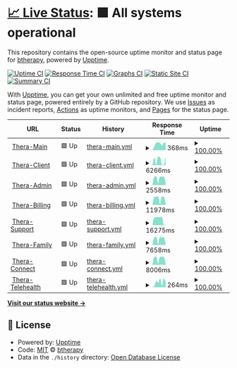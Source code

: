# [📈 Live Status](https://btherapy.github.io/upptime): <!--live status--> **🟩 All systems operational**

This repository contains the open-source uptime monitor and status page for [btherapy](https://btherapy.github.io/upptime), powered by [Upptime](https://github.com/upptime/upptime).

[![Uptime CI](https://github.com/btherapy/upptime/workflows/Uptime%20CI/badge.svg)](https://github.com/btherapy/upptime/actions?query=workflow%3A%22Uptime+CI%22)
[![Response Time CI](https://github.com/btherapy/upptime/workflows/Response%20Time%20CI/badge.svg)](https://github.com/btherapy/upptime/actions?query=workflow%3A%22Response+Time+CI%22)
[![Graphs CI](https://github.com/btherapy/upptime/workflows/Graphs%20CI/badge.svg)](https://github.com/btherapy/upptime/actions?query=workflow%3A%22Graphs+CI%22)
[![Static Site CI](https://github.com/btherapy/upptime/workflows/Static%20Site%20CI/badge.svg)](https://github.com/btherapy/upptime/actions?query=workflow%3A%22Static+Site+CI%22)
[![Summary CI](https://github.com/btherapy/upptime/workflows/Summary%20CI/badge.svg)](https://github.com/btherapy/upptime/actions?query=workflow%3A%22Summary+CI%22)

With [Upptime](https://upptime.js.org), you can get your own unlimited and free uptime monitor and status page, powered entirely by a GitHub repository. We use [Issues](https://github.com/btherapy/upptime/issues) as incident reports, [Actions](https://github.com/btherapy/upptime/actions) as uptime monitors, and [Pages](https://btherapy.github.io/upptime) for the status page.

<!--start: status pages-->
<!-- This summary is generated by Upptime (https://github.com/upptime/upptime) -->
<!-- Do not edit this manually, your changes will be overwritten -->
<!-- prettier-ignore -->
| URL | Status | History | Response Time | Uptime |
| --- | ------ | ------- | ------------- | ------ |
| <img alt="" src="https://icons.duckduckgo.com/ip3/onboarding.therapiasoftware.com.ico" height="13"> [Thera-Main](https://onboarding.therapiasoftware.com/sign_up) | 🟩 Up | [thera-main.yml](https://github.com/TapiTechSolutions/upptime/commits/HEAD/history/thera-main.yml) | <details><summary><img alt="Response time graph" src="./graphs/thera-main/response-time-week.png" height="20"> 368ms</summary><br><a href="https://tapitechsolutions.github.io/upptime/history/thera-main"><img alt="Response time 1058" src="https://img.shields.io/endpoint?url=https%3A%2F%2Fraw.githubusercontent.com%2FTapiTechSolutions%2Fupptime%2FHEAD%2Fapi%2Fthera-main%2Fresponse-time.json"></a><br><a href="https://tapitechsolutions.github.io/upptime/history/thera-main"><img alt="24-hour response time 456" src="https://img.shields.io/endpoint?url=https%3A%2F%2Fraw.githubusercontent.com%2FTapiTechSolutions%2Fupptime%2FHEAD%2Fapi%2Fthera-main%2Fresponse-time-day.json"></a><br><a href="https://tapitechsolutions.github.io/upptime/history/thera-main"><img alt="7-day response time 368" src="https://img.shields.io/endpoint?url=https%3A%2F%2Fraw.githubusercontent.com%2FTapiTechSolutions%2Fupptime%2FHEAD%2Fapi%2Fthera-main%2Fresponse-time-week.json"></a><br><a href="https://tapitechsolutions.github.io/upptime/history/thera-main"><img alt="30-day response time 380" src="https://img.shields.io/endpoint?url=https%3A%2F%2Fraw.githubusercontent.com%2FTapiTechSolutions%2Fupptime%2FHEAD%2Fapi%2Fthera-main%2Fresponse-time-month.json"></a><br><a href="https://tapitechsolutions.github.io/upptime/history/thera-main"><img alt="1-year response time 1058" src="https://img.shields.io/endpoint?url=https%3A%2F%2Fraw.githubusercontent.com%2FTapiTechSolutions%2Fupptime%2FHEAD%2Fapi%2Fthera-main%2Fresponse-time-year.json"></a></details> | <details><summary><a href="https://tapitechsolutions.github.io/upptime/history/thera-main">100.00%</a></summary><a href="https://tapitechsolutions.github.io/upptime/history/thera-main"><img alt="All-time uptime 99.66%" src="https://img.shields.io/endpoint?url=https%3A%2F%2Fraw.githubusercontent.com%2FTapiTechSolutions%2Fupptime%2FHEAD%2Fapi%2Fthera-main%2Fuptime.json"></a><br><a href="https://tapitechsolutions.github.io/upptime/history/thera-main"><img alt="24-hour uptime 100.00%" src="https://img.shields.io/endpoint?url=https%3A%2F%2Fraw.githubusercontent.com%2FTapiTechSolutions%2Fupptime%2FHEAD%2Fapi%2Fthera-main%2Fuptime-day.json"></a><br><a href="https://tapitechsolutions.github.io/upptime/history/thera-main"><img alt="7-day uptime 100.00%" src="https://img.shields.io/endpoint?url=https%3A%2F%2Fraw.githubusercontent.com%2FTapiTechSolutions%2Fupptime%2FHEAD%2Fapi%2Fthera-main%2Fuptime-week.json"></a><br><a href="https://tapitechsolutions.github.io/upptime/history/thera-main"><img alt="30-day uptime 100.00%" src="https://img.shields.io/endpoint?url=https%3A%2F%2Fraw.githubusercontent.com%2FTapiTechSolutions%2Fupptime%2FHEAD%2Fapi%2Fthera-main%2Fuptime-month.json"></a><br><a href="https://tapitechsolutions.github.io/upptime/history/thera-main"><img alt="1-year uptime 99.66%" src="https://img.shields.io/endpoint?url=https%3A%2F%2Fraw.githubusercontent.com%2FTapiTechSolutions%2Fupptime%2FHEAD%2Fapi%2Fthera-main%2Fuptime-year.json"></a></details>
| <img alt="" src="https://icons.duckduckgo.com/ip3/ops.therapiaclient.com.ico" height="13"> [Thera-Client](https://ops.therapiaclient.com/client/sign_in) | 🟩 Up | [thera-client.yml](https://github.com/TapiTechSolutions/upptime/commits/HEAD/history/thera-client.yml) | <details><summary><img alt="Response time graph" src="./graphs/thera-client/response-time-week.png" height="20"> 6266ms</summary><br><a href="https://tapitechsolutions.github.io/upptime/history/thera-client"><img alt="Response time 5473" src="https://img.shields.io/endpoint?url=https%3A%2F%2Fraw.githubusercontent.com%2FTapiTechSolutions%2Fupptime%2FHEAD%2Fapi%2Fthera-client%2Fresponse-time.json"></a><br><a href="https://tapitechsolutions.github.io/upptime/history/thera-client"><img alt="24-hour response time 10467" src="https://img.shields.io/endpoint?url=https%3A%2F%2Fraw.githubusercontent.com%2FTapiTechSolutions%2Fupptime%2FHEAD%2Fapi%2Fthera-client%2Fresponse-time-day.json"></a><br><a href="https://tapitechsolutions.github.io/upptime/history/thera-client"><img alt="7-day response time 6266" src="https://img.shields.io/endpoint?url=https%3A%2F%2Fraw.githubusercontent.com%2FTapiTechSolutions%2Fupptime%2FHEAD%2Fapi%2Fthera-client%2Fresponse-time-week.json"></a><br><a href="https://tapitechsolutions.github.io/upptime/history/thera-client"><img alt="30-day response time 4031" src="https://img.shields.io/endpoint?url=https%3A%2F%2Fraw.githubusercontent.com%2FTapiTechSolutions%2Fupptime%2FHEAD%2Fapi%2Fthera-client%2Fresponse-time-month.json"></a><br><a href="https://tapitechsolutions.github.io/upptime/history/thera-client"><img alt="1-year response time 5473" src="https://img.shields.io/endpoint?url=https%3A%2F%2Fraw.githubusercontent.com%2FTapiTechSolutions%2Fupptime%2FHEAD%2Fapi%2Fthera-client%2Fresponse-time-year.json"></a></details> | <details><summary><a href="https://tapitechsolutions.github.io/upptime/history/thera-client">100.00%</a></summary><a href="https://tapitechsolutions.github.io/upptime/history/thera-client"><img alt="All-time uptime 99.54%" src="https://img.shields.io/endpoint?url=https%3A%2F%2Fraw.githubusercontent.com%2FTapiTechSolutions%2Fupptime%2FHEAD%2Fapi%2Fthera-client%2Fuptime.json"></a><br><a href="https://tapitechsolutions.github.io/upptime/history/thera-client"><img alt="24-hour uptime 100.00%" src="https://img.shields.io/endpoint?url=https%3A%2F%2Fraw.githubusercontent.com%2FTapiTechSolutions%2Fupptime%2FHEAD%2Fapi%2Fthera-client%2Fuptime-day.json"></a><br><a href="https://tapitechsolutions.github.io/upptime/history/thera-client"><img alt="7-day uptime 100.00%" src="https://img.shields.io/endpoint?url=https%3A%2F%2Fraw.githubusercontent.com%2FTapiTechSolutions%2Fupptime%2FHEAD%2Fapi%2Fthera-client%2Fuptime-week.json"></a><br><a href="https://tapitechsolutions.github.io/upptime/history/thera-client"><img alt="30-day uptime 100.00%" src="https://img.shields.io/endpoint?url=https%3A%2F%2Fraw.githubusercontent.com%2FTapiTechSolutions%2Fupptime%2FHEAD%2Fapi%2Fthera-client%2Fuptime-month.json"></a><br><a href="https://tapitechsolutions.github.io/upptime/history/thera-client"><img alt="1-year uptime 99.54%" src="https://img.shields.io/endpoint?url=https%3A%2F%2Fraw.githubusercontent.com%2FTapiTechSolutions%2Fupptime%2FHEAD%2Fapi%2Fthera-client%2Fuptime-year.json"></a></details>
| <img alt="" src="https://icons.duckduckgo.com/ip3/therasoftware.net.ico" height="13"> [Thera-Admin](https://therasoftware.net/admins/sign_in) | 🟩 Up | [thera-admin.yml](https://github.com/TapiTechSolutions/upptime/commits/HEAD/history/thera-admin.yml) | <details><summary><img alt="Response time graph" src="./graphs/thera-admin/response-time-week.png" height="20"> 2558ms</summary><br><a href="https://tapitechsolutions.github.io/upptime/history/thera-admin"><img alt="Response time 4163" src="https://img.shields.io/endpoint?url=https%3A%2F%2Fraw.githubusercontent.com%2FTapiTechSolutions%2Fupptime%2FHEAD%2Fapi%2Fthera-admin%2Fresponse-time.json"></a><br><a href="https://tapitechsolutions.github.io/upptime/history/thera-admin"><img alt="24-hour response time 642" src="https://img.shields.io/endpoint?url=https%3A%2F%2Fraw.githubusercontent.com%2FTapiTechSolutions%2Fupptime%2FHEAD%2Fapi%2Fthera-admin%2Fresponse-time-day.json"></a><br><a href="https://tapitechsolutions.github.io/upptime/history/thera-admin"><img alt="7-day response time 2558" src="https://img.shields.io/endpoint?url=https%3A%2F%2Fraw.githubusercontent.com%2FTapiTechSolutions%2Fupptime%2FHEAD%2Fapi%2Fthera-admin%2Fresponse-time-week.json"></a><br><a href="https://tapitechsolutions.github.io/upptime/history/thera-admin"><img alt="30-day response time 2075" src="https://img.shields.io/endpoint?url=https%3A%2F%2Fraw.githubusercontent.com%2FTapiTechSolutions%2Fupptime%2FHEAD%2Fapi%2Fthera-admin%2Fresponse-time-month.json"></a><br><a href="https://tapitechsolutions.github.io/upptime/history/thera-admin"><img alt="1-year response time 4163" src="https://img.shields.io/endpoint?url=https%3A%2F%2Fraw.githubusercontent.com%2FTapiTechSolutions%2Fupptime%2FHEAD%2Fapi%2Fthera-admin%2Fresponse-time-year.json"></a></details> | <details><summary><a href="https://tapitechsolutions.github.io/upptime/history/thera-admin">100.00%</a></summary><a href="https://tapitechsolutions.github.io/upptime/history/thera-admin"><img alt="All-time uptime 99.62%" src="https://img.shields.io/endpoint?url=https%3A%2F%2Fraw.githubusercontent.com%2FTapiTechSolutions%2Fupptime%2FHEAD%2Fapi%2Fthera-admin%2Fuptime.json"></a><br><a href="https://tapitechsolutions.github.io/upptime/history/thera-admin"><img alt="24-hour uptime 100.00%" src="https://img.shields.io/endpoint?url=https%3A%2F%2Fraw.githubusercontent.com%2FTapiTechSolutions%2Fupptime%2FHEAD%2Fapi%2Fthera-admin%2Fuptime-day.json"></a><br><a href="https://tapitechsolutions.github.io/upptime/history/thera-admin"><img alt="7-day uptime 100.00%" src="https://img.shields.io/endpoint?url=https%3A%2F%2Fraw.githubusercontent.com%2FTapiTechSolutions%2Fupptime%2FHEAD%2Fapi%2Fthera-admin%2Fuptime-week.json"></a><br><a href="https://tapitechsolutions.github.io/upptime/history/thera-admin"><img alt="30-day uptime 99.96%" src="https://img.shields.io/endpoint?url=https%3A%2F%2Fraw.githubusercontent.com%2FTapiTechSolutions%2Fupptime%2FHEAD%2Fapi%2Fthera-admin%2Fuptime-month.json"></a><br><a href="https://tapitechsolutions.github.io/upptime/history/thera-admin"><img alt="1-year uptime 99.62%" src="https://img.shields.io/endpoint?url=https%3A%2F%2Fraw.githubusercontent.com%2FTapiTechSolutions%2Fupptime%2FHEAD%2Fapi%2Fthera-admin%2Fuptime-year.json"></a></details>
| <img alt="" src="https://icons.duckduckgo.com/ip3/ops.therapiabilling.com.ico" height="13"> [Thera-Billing](https://ops.therapiabilling.com/users/sign_in) | 🟩 Up | [thera-billing.yml](https://github.com/TapiTechSolutions/upptime/commits/HEAD/history/thera-billing.yml) | <details><summary><img alt="Response time graph" src="./graphs/thera-billing/response-time-week.png" height="20"> 11978ms</summary><br><a href="https://tapitechsolutions.github.io/upptime/history/thera-billing"><img alt="Response time 8762" src="https://img.shields.io/endpoint?url=https%3A%2F%2Fraw.githubusercontent.com%2FTapiTechSolutions%2Fupptime%2FHEAD%2Fapi%2Fthera-billing%2Fresponse-time.json"></a><br><a href="https://tapitechsolutions.github.io/upptime/history/thera-billing"><img alt="24-hour response time 1213" src="https://img.shields.io/endpoint?url=https%3A%2F%2Fraw.githubusercontent.com%2FTapiTechSolutions%2Fupptime%2FHEAD%2Fapi%2Fthera-billing%2Fresponse-time-day.json"></a><br><a href="https://tapitechsolutions.github.io/upptime/history/thera-billing"><img alt="7-day response time 11978" src="https://img.shields.io/endpoint?url=https%3A%2F%2Fraw.githubusercontent.com%2FTapiTechSolutions%2Fupptime%2FHEAD%2Fapi%2Fthera-billing%2Fresponse-time-week.json"></a><br><a href="https://tapitechsolutions.github.io/upptime/history/thera-billing"><img alt="30-day response time 6761" src="https://img.shields.io/endpoint?url=https%3A%2F%2Fraw.githubusercontent.com%2FTapiTechSolutions%2Fupptime%2FHEAD%2Fapi%2Fthera-billing%2Fresponse-time-month.json"></a><br><a href="https://tapitechsolutions.github.io/upptime/history/thera-billing"><img alt="1-year response time 8762" src="https://img.shields.io/endpoint?url=https%3A%2F%2Fraw.githubusercontent.com%2FTapiTechSolutions%2Fupptime%2FHEAD%2Fapi%2Fthera-billing%2Fresponse-time-year.json"></a></details> | <details><summary><a href="https://tapitechsolutions.github.io/upptime/history/thera-billing">100.00%</a></summary><a href="https://tapitechsolutions.github.io/upptime/history/thera-billing"><img alt="All-time uptime 99.53%" src="https://img.shields.io/endpoint?url=https%3A%2F%2Fraw.githubusercontent.com%2FTapiTechSolutions%2Fupptime%2FHEAD%2Fapi%2Fthera-billing%2Fuptime.json"></a><br><a href="https://tapitechsolutions.github.io/upptime/history/thera-billing"><img alt="24-hour uptime 100.00%" src="https://img.shields.io/endpoint?url=https%3A%2F%2Fraw.githubusercontent.com%2FTapiTechSolutions%2Fupptime%2FHEAD%2Fapi%2Fthera-billing%2Fuptime-day.json"></a><br><a href="https://tapitechsolutions.github.io/upptime/history/thera-billing"><img alt="7-day uptime 100.00%" src="https://img.shields.io/endpoint?url=https%3A%2F%2Fraw.githubusercontent.com%2FTapiTechSolutions%2Fupptime%2FHEAD%2Fapi%2Fthera-billing%2Fuptime-week.json"></a><br><a href="https://tapitechsolutions.github.io/upptime/history/thera-billing"><img alt="30-day uptime 100.00%" src="https://img.shields.io/endpoint?url=https%3A%2F%2Fraw.githubusercontent.com%2FTapiTechSolutions%2Fupptime%2FHEAD%2Fapi%2Fthera-billing%2Fuptime-month.json"></a><br><a href="https://tapitechsolutions.github.io/upptime/history/thera-billing"><img alt="1-year uptime 99.53%" src="https://img.shields.io/endpoint?url=https%3A%2F%2Fraw.githubusercontent.com%2FTapiTechSolutions%2Fupptime%2FHEAD%2Fapi%2Fthera-billing%2Fuptime-year.json"></a></details>
| <img alt="" src="https://icons.duckduckgo.com/ip3/ops.therapiasupport.com.ico" height="13"> [Thera-Support](https://ops.therapiasupport.com/en) | 🟩 Up | [thera-support.yml](https://github.com/TapiTechSolutions/upptime/commits/HEAD/history/thera-support.yml) | <details><summary><img alt="Response time graph" src="./graphs/thera-support/response-time-week.png" height="20"> 16275ms</summary><br><a href="https://tapitechsolutions.github.io/upptime/history/thera-support"><img alt="Response time 10652" src="https://img.shields.io/endpoint?url=https%3A%2F%2Fraw.githubusercontent.com%2FTapiTechSolutions%2Fupptime%2FHEAD%2Fapi%2Fthera-support%2Fresponse-time.json"></a><br><a href="https://tapitechsolutions.github.io/upptime/history/thera-support"><img alt="24-hour response time 1352" src="https://img.shields.io/endpoint?url=https%3A%2F%2Fraw.githubusercontent.com%2FTapiTechSolutions%2Fupptime%2FHEAD%2Fapi%2Fthera-support%2Fresponse-time-day.json"></a><br><a href="https://tapitechsolutions.github.io/upptime/history/thera-support"><img alt="7-day response time 16275" src="https://img.shields.io/endpoint?url=https%3A%2F%2Fraw.githubusercontent.com%2FTapiTechSolutions%2Fupptime%2FHEAD%2Fapi%2Fthera-support%2Fresponse-time-week.json"></a><br><a href="https://tapitechsolutions.github.io/upptime/history/thera-support"><img alt="30-day response time 15591" src="https://img.shields.io/endpoint?url=https%3A%2F%2Fraw.githubusercontent.com%2FTapiTechSolutions%2Fupptime%2FHEAD%2Fapi%2Fthera-support%2Fresponse-time-month.json"></a><br><a href="https://tapitechsolutions.github.io/upptime/history/thera-support"><img alt="1-year response time 10652" src="https://img.shields.io/endpoint?url=https%3A%2F%2Fraw.githubusercontent.com%2FTapiTechSolutions%2Fupptime%2FHEAD%2Fapi%2Fthera-support%2Fresponse-time-year.json"></a></details> | <details><summary><a href="https://tapitechsolutions.github.io/upptime/history/thera-support">100.00%</a></summary><a href="https://tapitechsolutions.github.io/upptime/history/thera-support"><img alt="All-time uptime 99.56%" src="https://img.shields.io/endpoint?url=https%3A%2F%2Fraw.githubusercontent.com%2FTapiTechSolutions%2Fupptime%2FHEAD%2Fapi%2Fthera-support%2Fuptime.json"></a><br><a href="https://tapitechsolutions.github.io/upptime/history/thera-support"><img alt="24-hour uptime 100.00%" src="https://img.shields.io/endpoint?url=https%3A%2F%2Fraw.githubusercontent.com%2FTapiTechSolutions%2Fupptime%2FHEAD%2Fapi%2Fthera-support%2Fuptime-day.json"></a><br><a href="https://tapitechsolutions.github.io/upptime/history/thera-support"><img alt="7-day uptime 100.00%" src="https://img.shields.io/endpoint?url=https%3A%2F%2Fraw.githubusercontent.com%2FTapiTechSolutions%2Fupptime%2FHEAD%2Fapi%2Fthera-support%2Fuptime-week.json"></a><br><a href="https://tapitechsolutions.github.io/upptime/history/thera-support"><img alt="30-day uptime 100.00%" src="https://img.shields.io/endpoint?url=https%3A%2F%2Fraw.githubusercontent.com%2FTapiTechSolutions%2Fupptime%2FHEAD%2Fapi%2Fthera-support%2Fuptime-month.json"></a><br><a href="https://tapitechsolutions.github.io/upptime/history/thera-support"><img alt="1-year uptime 99.56%" src="https://img.shields.io/endpoint?url=https%3A%2F%2Fraw.githubusercontent.com%2FTapiTechSolutions%2Fupptime%2FHEAD%2Fapi%2Fthera-support%2Fuptime-year.json"></a></details>
| <img alt="" src="https://icons.duckduckgo.com/ip3/ops.therapiafamily.com.ico" height="13"> [Thera-Family](https://ops.therapiafamily.com/family/sign_in) | 🟩 Up | [thera-family.yml](https://github.com/TapiTechSolutions/upptime/commits/HEAD/history/thera-family.yml) | <details><summary><img alt="Response time graph" src="./graphs/thera-family/response-time-week.png" height="20"> 7658ms</summary><br><a href="https://tapitechsolutions.github.io/upptime/history/thera-family"><img alt="Response time 8933" src="https://img.shields.io/endpoint?url=https%3A%2F%2Fraw.githubusercontent.com%2FTapiTechSolutions%2Fupptime%2FHEAD%2Fapi%2Fthera-family%2Fresponse-time.json"></a><br><a href="https://tapitechsolutions.github.io/upptime/history/thera-family"><img alt="24-hour response time 1091" src="https://img.shields.io/endpoint?url=https%3A%2F%2Fraw.githubusercontent.com%2FTapiTechSolutions%2Fupptime%2FHEAD%2Fapi%2Fthera-family%2Fresponse-time-day.json"></a><br><a href="https://tapitechsolutions.github.io/upptime/history/thera-family"><img alt="7-day response time 7658" src="https://img.shields.io/endpoint?url=https%3A%2F%2Fraw.githubusercontent.com%2FTapiTechSolutions%2Fupptime%2FHEAD%2Fapi%2Fthera-family%2Fresponse-time-week.json"></a><br><a href="https://tapitechsolutions.github.io/upptime/history/thera-family"><img alt="30-day response time 7936" src="https://img.shields.io/endpoint?url=https%3A%2F%2Fraw.githubusercontent.com%2FTapiTechSolutions%2Fupptime%2FHEAD%2Fapi%2Fthera-family%2Fresponse-time-month.json"></a><br><a href="https://tapitechsolutions.github.io/upptime/history/thera-family"><img alt="1-year response time 8933" src="https://img.shields.io/endpoint?url=https%3A%2F%2Fraw.githubusercontent.com%2FTapiTechSolutions%2Fupptime%2FHEAD%2Fapi%2Fthera-family%2Fresponse-time-year.json"></a></details> | <details><summary><a href="https://tapitechsolutions.github.io/upptime/history/thera-family">100.00%</a></summary><a href="https://tapitechsolutions.github.io/upptime/history/thera-family"><img alt="All-time uptime 99.63%" src="https://img.shields.io/endpoint?url=https%3A%2F%2Fraw.githubusercontent.com%2FTapiTechSolutions%2Fupptime%2FHEAD%2Fapi%2Fthera-family%2Fuptime.json"></a><br><a href="https://tapitechsolutions.github.io/upptime/history/thera-family"><img alt="24-hour uptime 100.00%" src="https://img.shields.io/endpoint?url=https%3A%2F%2Fraw.githubusercontent.com%2FTapiTechSolutions%2Fupptime%2FHEAD%2Fapi%2Fthera-family%2Fuptime-day.json"></a><br><a href="https://tapitechsolutions.github.io/upptime/history/thera-family"><img alt="7-day uptime 100.00%" src="https://img.shields.io/endpoint?url=https%3A%2F%2Fraw.githubusercontent.com%2FTapiTechSolutions%2Fupptime%2FHEAD%2Fapi%2Fthera-family%2Fuptime-week.json"></a><br><a href="https://tapitechsolutions.github.io/upptime/history/thera-family"><img alt="30-day uptime 100.00%" src="https://img.shields.io/endpoint?url=https%3A%2F%2Fraw.githubusercontent.com%2FTapiTechSolutions%2Fupptime%2FHEAD%2Fapi%2Fthera-family%2Fuptime-month.json"></a><br><a href="https://tapitechsolutions.github.io/upptime/history/thera-family"><img alt="1-year uptime 99.63%" src="https://img.shields.io/endpoint?url=https%3A%2F%2Fraw.githubusercontent.com%2FTapiTechSolutions%2Fupptime%2FHEAD%2Fapi%2Fthera-family%2Fuptime-year.json"></a></details>
| <img alt="" src="https://icons.duckduckgo.com/ip3/ops.therapiaconnect.com.ico" height="13"> [Thera-Connect](https://ops.therapiaconnect.com/referrals/sign_in) | 🟩 Up | [thera-connect.yml](https://github.com/TapiTechSolutions/upptime/commits/HEAD/history/thera-connect.yml) | <details><summary><img alt="Response time graph" src="./graphs/thera-connect/response-time-week.png" height="20"> 8006ms</summary><br><a href="https://tapitechsolutions.github.io/upptime/history/thera-connect"><img alt="Response time 9613" src="https://img.shields.io/endpoint?url=https%3A%2F%2Fraw.githubusercontent.com%2FTapiTechSolutions%2Fupptime%2FHEAD%2Fapi%2Fthera-connect%2Fresponse-time.json"></a><br><a href="https://tapitechsolutions.github.io/upptime/history/thera-connect"><img alt="24-hour response time 1251" src="https://img.shields.io/endpoint?url=https%3A%2F%2Fraw.githubusercontent.com%2FTapiTechSolutions%2Fupptime%2FHEAD%2Fapi%2Fthera-connect%2Fresponse-time-day.json"></a><br><a href="https://tapitechsolutions.github.io/upptime/history/thera-connect"><img alt="7-day response time 8006" src="https://img.shields.io/endpoint?url=https%3A%2F%2Fraw.githubusercontent.com%2FTapiTechSolutions%2Fupptime%2FHEAD%2Fapi%2Fthera-connect%2Fresponse-time-week.json"></a><br><a href="https://tapitechsolutions.github.io/upptime/history/thera-connect"><img alt="30-day response time 8299" src="https://img.shields.io/endpoint?url=https%3A%2F%2Fraw.githubusercontent.com%2FTapiTechSolutions%2Fupptime%2FHEAD%2Fapi%2Fthera-connect%2Fresponse-time-month.json"></a><br><a href="https://tapitechsolutions.github.io/upptime/history/thera-connect"><img alt="1-year response time 9613" src="https://img.shields.io/endpoint?url=https%3A%2F%2Fraw.githubusercontent.com%2FTapiTechSolutions%2Fupptime%2FHEAD%2Fapi%2Fthera-connect%2Fresponse-time-year.json"></a></details> | <details><summary><a href="https://tapitechsolutions.github.io/upptime/history/thera-connect">100.00%</a></summary><a href="https://tapitechsolutions.github.io/upptime/history/thera-connect"><img alt="All-time uptime 97.33%" src="https://img.shields.io/endpoint?url=https%3A%2F%2Fraw.githubusercontent.com%2FTapiTechSolutions%2Fupptime%2FHEAD%2Fapi%2Fthera-connect%2Fuptime.json"></a><br><a href="https://tapitechsolutions.github.io/upptime/history/thera-connect"><img alt="24-hour uptime 100.00%" src="https://img.shields.io/endpoint?url=https%3A%2F%2Fraw.githubusercontent.com%2FTapiTechSolutions%2Fupptime%2FHEAD%2Fapi%2Fthera-connect%2Fuptime-day.json"></a><br><a href="https://tapitechsolutions.github.io/upptime/history/thera-connect"><img alt="7-day uptime 100.00%" src="https://img.shields.io/endpoint?url=https%3A%2F%2Fraw.githubusercontent.com%2FTapiTechSolutions%2Fupptime%2FHEAD%2Fapi%2Fthera-connect%2Fuptime-week.json"></a><br><a href="https://tapitechsolutions.github.io/upptime/history/thera-connect"><img alt="30-day uptime 100.00%" src="https://img.shields.io/endpoint?url=https%3A%2F%2Fraw.githubusercontent.com%2FTapiTechSolutions%2Fupptime%2FHEAD%2Fapi%2Fthera-connect%2Fuptime-month.json"></a><br><a href="https://tapitechsolutions.github.io/upptime/history/thera-connect"><img alt="1-year uptime 97.33%" src="https://img.shields.io/endpoint?url=https%3A%2F%2Fraw.githubusercontent.com%2FTapiTechSolutions%2Fupptime%2FHEAD%2Fapi%2Fthera-connect%2Fuptime-year.json"></a></details>
| <img alt="" src="https://icons.duckduckgo.com/ip3/telehealth.therapiasoftware.com.ico" height="13"> [Thera-Telehealth](https://telehealth.therapiasoftware.com/test) | 🟩 Up | [thera-telehealth.yml](https://github.com/TapiTechSolutions/upptime/commits/HEAD/history/thera-telehealth.yml) | <details><summary><img alt="Response time graph" src="./graphs/thera-telehealth/response-time-week.png" height="20"> 264ms</summary><br><a href="https://tapitechsolutions.github.io/upptime/history/thera-telehealth"><img alt="Response time 201" src="https://img.shields.io/endpoint?url=https%3A%2F%2Fraw.githubusercontent.com%2FTapiTechSolutions%2Fupptime%2FHEAD%2Fapi%2Fthera-telehealth%2Fresponse-time.json"></a><br><a href="https://tapitechsolutions.github.io/upptime/history/thera-telehealth"><img alt="24-hour response time 267" src="https://img.shields.io/endpoint?url=https%3A%2F%2Fraw.githubusercontent.com%2FTapiTechSolutions%2Fupptime%2FHEAD%2Fapi%2Fthera-telehealth%2Fresponse-time-day.json"></a><br><a href="https://tapitechsolutions.github.io/upptime/history/thera-telehealth"><img alt="7-day response time 264" src="https://img.shields.io/endpoint?url=https%3A%2F%2Fraw.githubusercontent.com%2FTapiTechSolutions%2Fupptime%2FHEAD%2Fapi%2Fthera-telehealth%2Fresponse-time-week.json"></a><br><a href="https://tapitechsolutions.github.io/upptime/history/thera-telehealth"><img alt="30-day response time 187" src="https://img.shields.io/endpoint?url=https%3A%2F%2Fraw.githubusercontent.com%2FTapiTechSolutions%2Fupptime%2FHEAD%2Fapi%2Fthera-telehealth%2Fresponse-time-month.json"></a><br><a href="https://tapitechsolutions.github.io/upptime/history/thera-telehealth"><img alt="1-year response time 201" src="https://img.shields.io/endpoint?url=https%3A%2F%2Fraw.githubusercontent.com%2FTapiTechSolutions%2Fupptime%2FHEAD%2Fapi%2Fthera-telehealth%2Fresponse-time-year.json"></a></details> | <details><summary><a href="https://tapitechsolutions.github.io/upptime/history/thera-telehealth">100.00%</a></summary><a href="https://tapitechsolutions.github.io/upptime/history/thera-telehealth"><img alt="All-time uptime 100.00%" src="https://img.shields.io/endpoint?url=https%3A%2F%2Fraw.githubusercontent.com%2FTapiTechSolutions%2Fupptime%2FHEAD%2Fapi%2Fthera-telehealth%2Fuptime.json"></a><br><a href="https://tapitechsolutions.github.io/upptime/history/thera-telehealth"><img alt="24-hour uptime 100.00%" src="https://img.shields.io/endpoint?url=https%3A%2F%2Fraw.githubusercontent.com%2FTapiTechSolutions%2Fupptime%2FHEAD%2Fapi%2Fthera-telehealth%2Fuptime-day.json"></a><br><a href="https://tapitechsolutions.github.io/upptime/history/thera-telehealth"><img alt="7-day uptime 100.00%" src="https://img.shields.io/endpoint?url=https%3A%2F%2Fraw.githubusercontent.com%2FTapiTechSolutions%2Fupptime%2FHEAD%2Fapi%2Fthera-telehealth%2Fuptime-week.json"></a><br><a href="https://tapitechsolutions.github.io/upptime/history/thera-telehealth"><img alt="30-day uptime 100.00%" src="https://img.shields.io/endpoint?url=https%3A%2F%2Fraw.githubusercontent.com%2FTapiTechSolutions%2Fupptime%2FHEAD%2Fapi%2Fthera-telehealth%2Fuptime-month.json"></a><br><a href="https://tapitechsolutions.github.io/upptime/history/thera-telehealth"><img alt="1-year uptime 100.00%" src="https://img.shields.io/endpoint?url=https%3A%2F%2Fraw.githubusercontent.com%2FTapiTechSolutions%2Fupptime%2FHEAD%2Fapi%2Fthera-telehealth%2Fuptime-year.json"></a></details>

<!--end: status pages-->

[**Visit our status website →**](https://btherapy.github.io/upptime)

## 📄 License

- Powered by: [Upptime](https://github.com/upptime/upptime)
- Code: [MIT](./LICENSE) © [btherapy](https://btherapy.github.io/upptime)
- Data in the `./history` directory: [Open Database License](https://opendatacommons.org/licenses/odbl/1-0/)
